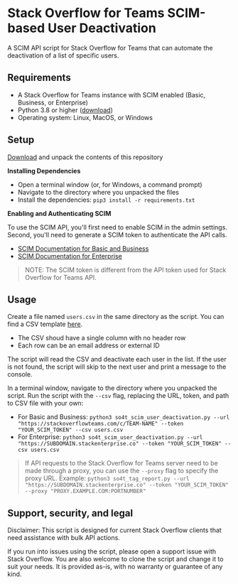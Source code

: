 # Stack Overflow for Teams SCIM-based User Deactivation
A SCIM API script for Stack Overflow for Teams that can automate the deactivation of a list of specific users.


## Requirements
* A Stack Overflow for Teams instance with SCIM enabled (Basic, Business, or Enterprise)
* Python 3.8 or higher ([download](https://www.python.org/downloads/))
* Operating system: Linux, MacOS, or Windows

## Setup

[Download](https://github.com/jklick-so/so4t_scim_user_deactivation/archive/refs/heads/main.zip) and unpack the contents of this repository

**Installing Dependencies**

* Open a terminal window (or, for Windows, a command prompt)
* Navigate to the directory where you unpacked the files
* Install the dependencies: `pip3 install -r requirements.txt`

**Enabling and Authenticating SCIM**

To use the SCIM API, you'll first need to enable SCIM in the admin settings. Second, you'll need to generate a SCIM token to authenticate the API calls.
- [SCIM Documentation for Basic and Business](https://stackoverflowteams.help/en/articles/4538506-automated-user-provisioning-scim-overview)
- [SCIM Documentation for Enterprise](https://support.stackenterprise.co/support/solutions/articles/22000236123-system-for-cross-domain-identity-management-scim-2-0-support)

> NOTE: The SCIM token is different from the API token used for Stack Overflow for Teams API. 

## Usage

Create a file named `users.csv` in the same directory as the script. 
You can find a CSV template [here](https://github.com/jklick-so/so4t_scim_user_deactivation/blob/main/Templates/users.csv).
- The CSV shoud have a single column with no header row
- Each row can be an email address or external ID

The script will read the CSV and deactivate each user in the list. If the user is not found, the script will skip to the next user and print a message to the console.

In a terminal window, navigate to the directory where you unpacked the script. Run the script with the `--csv` flag, replacing the URL, token, and path to CSV file with your own:
* For Basic and Business: `python3 so4t_scim_user_deactivation.py --url "https://stackoverflowteams.com/c/TEAM-NAME" --token "YOUR_SCIM_TOKEN" --csv users.csv`
* For Enterprise: `python3 so4t_scim_user_deactivation.py --url "https://SUBDOMAIN.stackenterprise.co" --token "YOUR_SCIM_TOKEN" --csv users.csv`

> If API requests to the Stack Overflow for Teams server need to be made through a proxy, you can use the `--proxy` flag to specify the proxy URL. Example: `python3 so4t_tag_report.py --url "https://SUBDOMAIN.stackenterprise.co" --token "YOUR_SCIM_TOKEN" --proxy "PROXY.EXAMPLE.COM:PORTNUMBER"`

## Support, security, and legal
Disclaimer: This script is designed for current Stack Overflow clients that need assistance with bulk API actions. 

If you run into issues using the script, please open a support issue with Stack Overflow. You are also welcome to clone the script and change it to suit your needs. It is provided as-is, with no warranty or guarantee of any kind.